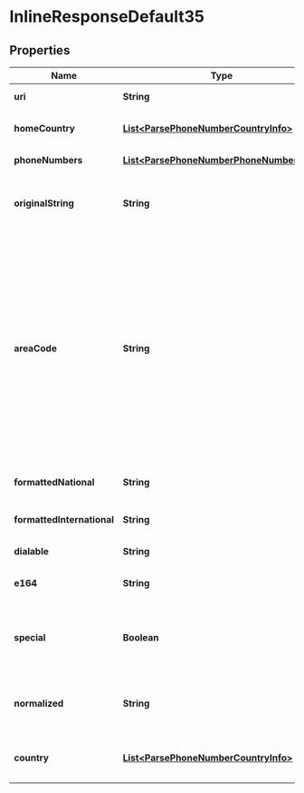 
# InlineResponseDefault35

## Properties
Name | Type | Description | Notes
------------ | ------------- | ------------- | -------------
**uri** | **String** | Canonical URI of a resource |  [optional]
**homeCountry** | [**List&lt;ParsePhoneNumberCountryInfo&gt;**](ParsePhoneNumberCountryInfo.md) | Information on a user home country |  [optional]
**phoneNumbers** | [**List&lt;ParsePhoneNumberPhoneNumberInfo&gt;**](ParsePhoneNumberPhoneNumberInfo.md) | Parsed phone numbers data |  [optional]
**originalString** | **String** | One of the numbers to be parsed, passed as a string in response |  [optional]
**areaCode** | **String** | Area code of the location (3-digit usually), according to the NANP number format, that can be summarized as NPA-NXX-xxxx and covers Canada, the United States, parts of the Caribbean Sea, and some Atlantic and Pacific islands. See North American Numbering Plan for details |  [optional]
**formattedNational** | **String** | Domestic format of a phone number |  [optional]
**formattedInternational** | **String** | International format of a phone number |  [optional]
**dialable** | **String** | Dialing format of a phone number |  [optional]
**e164** | **String** | E.164 (11-digits) format of a phone number |  [optional]
**special** | **Boolean** | \&quot;True\&quot; if the number is in a special format (for example N11 code) |  [optional]
**normalized** | **String** | E.164 (11-digits) format of a phone number without the plus sign (&#39;+&#39;) |  [optional]
**country** | [**List&lt;ParsePhoneNumberCountryInfo&gt;**](ParsePhoneNumberCountryInfo.md) | Information on a country the phone number belongs to |  [optional]



